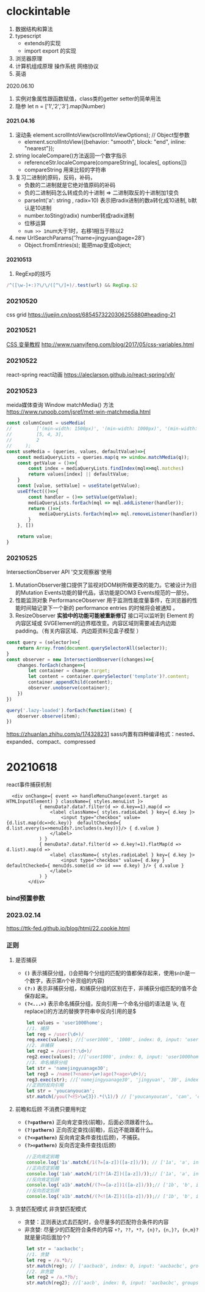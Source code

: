 # clockintable
1. 数据结构和算法
2. typescript
    - extends的实现
    - import export 的实现
3. 浏览器原理
4. 计算机组成原理 操作系统 网络协议
5. 英语

2020.06.10
   1. 实例对象属性跟函数赋值，class类的getter setter的简单用法
   2. 隐参  let n = ['1','2','3'].map(Number)
#### 2021.04.16
1. 滚动条 element.scrollIntoView(scrollIntoViewOptions); // Object型参数
    - element.scrollIntoView({behavior: "smooth", block: "end", inline: "nearest"});
2. string localeCompare()方法返回一个数字指示
    - referenceStr.localeCompare(compareString[, locales[, options]])
    - compareString 用来比较的字符串
3. 复习二进制的原码，反码，补码，  
    - 负数的二进制就是它绝对值原码的补码
    - 负的二进制码怎么转成负的十进制 => 二进制取反的十进制加1变负
    - parseInt('a': string , radix=10) 表示把radix进制的数a转化成10进制, b默认是10进制
    - number.toSting(radix) number转成radix进制 
    - 位移运算
    - `num >> 1`num大于1时，右移1相当于除以2 
4. new UrlSearchParams('?name=jingyuan@age=28')
    - Object.fromEntries(s); 能把map变成object;
#### 20210513 
1. RegExp的技巧 
```javascript
/^([\w-]+:)?\/\/([^\/]+)/.test(url) && RegExp.$2 
```
### 20210520
css grid
https://juejin.cn/post/6854573220306255880#heading-21
### 20210521
[CSS 变量教程](http://www.ruanyifeng.com/blog/2017/05/css-variables.html)
http://www.ruanyifeng.com/blog/2017/05/css-variables.html
### 20210522
react-spring react动画
https://aleclarson.github.io/react-spring/v9/
### 20210523 
meida媒体查询 Window matchMedia() 方法
https://www.runoob.com/jsref/met-win-matchmedia.html
```js
const columnCount = useMedia(
//         ['(min-width: 1500px)', '(min-width: 1000px)', '(min-width: 600px)'],
//         [5, 4, 3],
//         2
//     );
const useMedia = (queries, values, defaultValue)=>{
    const mediaQueryLists = queries.map(q => window.matchMedia(q));
    const getValue = ()=>{
        const index = mediaQueryLists.findIndex(mql=>mql.matches)
        return values[index] || defaultValue;
    }
    const [value, setValue] = useState(getValue);
    useEffect(()=>{
        const handler = ()=> setValue(getValue);
        mediaQueryLists.forEach(mql => mql.addListener(handler));
        return ()=>{
            mediaQueryLists.forEach(mql=> mql.removeListener(handler));
        }
    }, [])

    return value;
}
```
### 20210525
IntersectionObserver API '交叉观察器'使用
1. MutationObserver接口提供了监视对DOM树所做更改的能力。它被设计为旧的Mutation Events功能的替代品，该功能是DOM3 Events规范的一部分。
2. 性能监测对象 PerformanceObserver 用于监测性能度量事件，在浏览器的性能时间轴记录下一个新的 performance entries  的时候将会被通知 。
3.  ResizeObserver **实验中的功能可能被重新修订** 接口可以监听到 Element 的内容区域或 SVGElement的边界框改变。内容区域则需要减去内边距padding。（有关内容区域、内边距资料见盒子模型 ）
```js
const query = (selector)=>{
    return Array.from(document.querySelectorAll(selector));
}
const observer = new IntersectionObserver((changes)=>{
    changes.forEach(change=>{
        let container = change.target;
        let content = container.querySelector('template')?.content;
        container.appendChild(content);
        observer.unobserve(container);
    })
})

query('.lazy-loaded').forEach(function(item) {
    observer.observe(item);
})
```
https://zhuanlan.zhihu.com/p/174328231
sass内置有四种编译格式：nested、expanded、compact、compressed

# 20210618
react事件捕获机制
```
  <div onChange={ event => handleMenuChange(event.target as HTMLInputElement) } className={ styles.menuList }>
            { menuData?.data?.filter(d => d.key==1).map(d =>
                <label className={ styles.radioLabel } key={ d.key }>
                    <input type="checkbox" value={d.list.map(dc=>dc.key)}  defaultChecked={ d.list.every(s=>menuIds?.includes(s.key))}/> { d.value }
                </label>
            ) }
            { menuData?.data?.filter(d => d.key!=1).flatMap(d => d.list).map(d =>
                <label className={ styles.radioLabel } key={ d.key }>
                    <input type="checkbox" value={ d.key }  defaultChecked={ menuIds.some(id => id === d.key) }/> { d.value }
                </label>
            ) }
        </div>
```
### bind预置参数

### 2023.02.14
https://ttk-fed.github.io/blog/html/22.cookie.html

### 正则
1. 是否捕获
    - **`()`** 表示捕获分组，()会把每个分组的匹配的值都保存起来，使用`$n`(n是一个数字，表示第n个补货组的内容) 
    - **`(?:)`** 表示非捕获分组，和捕获分组的区别在于，非捕获分组匹配的值不会保存起来。
    - **`(?<...>)`** 表示命名捕获分组，反向引用一个命名分组的语法是 \k, 在replace()的方法的替换字符串中反向引用的是$
    ```js
        let values = 'user1000home';
        //1. 捕获
        let reg = /user(\d+)/
        reg.exec(values); //['user1000', '1000', index: 0, input: 'user1000home', groups: undefined]
        //2. 非捕获
        let reg2 = /user(?:\d+)/
        reg2.exec(values); //['user1000', index: 0, input: 'user1000home', groups: undefined]
        //3. 命名捕获分组
        let str = 'namejingyuanage30'; 
        let reg3 = /name(?<name>\w+)age(?<age>\d+)/;
        reg3.exec(str); //['namejingyuanage30', 'jingyuan', '30', index: 0, input: 'namejingyuanage30', groups: {name: 'jingyuan', age: '30'}]
        //正则的反向引用
        let str = 'youcanyoucan';
        str.match(/you(?<行>\w{3}).*(\1)/) // ['youcanyoucan', 'can', 'can', index: 0, input: 'youcanyoucan', groups: {行: 'can'}]
    ```

2. 前瞻和后顾 不消费只要用判定
    - **`(?=pathern)`** 正向肯定查找(前瞻)，后面必须跟着什么。
    - **`(?!pathern)`** 正向否定查找(前瞻)，后边不能跟着什么。
    - **`(?<=pathern)`** 反向肯定条件查找(后顾)，不捕获。
    - **`(?>=pathern)`** 反向否定条件查找(后顾)
    ```js
        //正向肯定前瞻
        console.log('1a'.match(/1(?=[a-z])([a-z])/)); // ['1a', 'a', index: 0, input: '1a', groups: undefined]
        //正向否定前瞻
        console.log('1ab'.match(/1(?![A-Z])([a-z])/));// ['1a', 'a', index: 0, input: '1ab', groups: undefined]
        //反向肯定后顾
        console.log('a1b'.match(/(?<=[a-z])1([a-z])/));// ['1b', 'b', index: 1, input: 'a1b', groups: undefined]
        //反向否定后顾
        console.log('a1b'.match(/(?<![A-Z])1([a-z])/));// ['1b', 'b', index: 1, input: 'a1b', groups: undefined]
    ```
3. 贪婪匹配模式 非贪婪匹配模式
    - 贪婪：正则表达式去匹配时，会尽量多的匹配符合条件的内容
    - 非贪婪: 尽量少的匹配符合条件的内容 `+?`，`??`，`*?`，`{n}?`，`{n,}?`，`{n,m}?` 就是量词后面加个?
    ```js 
        let str = 'aacbacbc';
        //1. 贪婪
        let reg = /a.*b/;
        str.match(reg); // ['aacbacb', index: 0, input: 'aacbacbc', groups: undefined]
        //2. 非贪婪
        let reg2 = /a.*?b/;
        str.match(reg2); //['aacb', index: 0, input: 'aacbacbc', groups: undefined]
    ```


